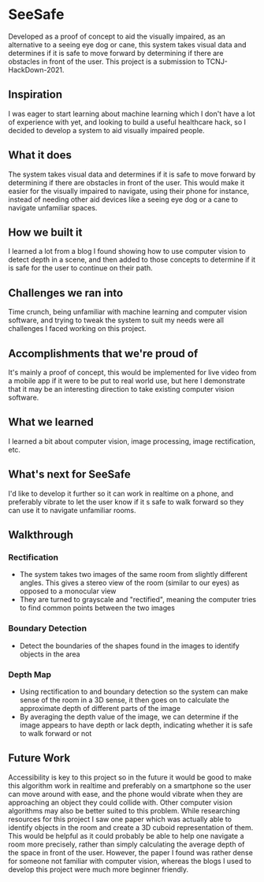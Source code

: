 # SeeSafe
Developed as a proof of concept to aid the visually impaired, as an alternative to a seeing eye dog or cane, this system takes visual data and determines if it is safe to move forward by determining if there are obstacles in front of the user. This project is a submission to TCNJ-HackDown-2021.

## Inspiration
I was eager to start learning about machine learning which I don't have a lot of experience with yet, and looking to build a useful healthcare hack, so I decided to develop a system to aid visually impaired people.

## What it does
The system takes visual data and determines if it is safe to move forward by determining if there are obstacles in front of the user. This would make it easier for the visually impaired to navigate, using their phone for instance, instead of needing other aid devices like a seeing eye dog or a cane to navigate unfamiliar spaces.

## How we built it
I learned a lot from a blog I found showing how to use computer vision to detect depth in a scene, and then added to those concepts to determine if it is safe for the user to continue on their path.

## Challenges we ran into
Time crunch, being unfamiliar with machine learning and computer vision software, and trying to tweak the system to suit my needs were all challenges I faced working on this project.

## Accomplishments that we're proud of
It's mainly a proof of concept, this would be implemented for live video from a mobile app if it were to be put to real world use, but here I demonstrate that it may be an interesting direction to take existing computer vision software.

## What we learned
I learned a bit about computer vision, image processing, image rectification, etc.

## What's next for SeeSafe
I'd like to develop it further so it can work in realtime on a phone, and preferably vibrate to let the user know if it s safe to walk forward so they can use it to navigate unfamiliar rooms.

## Walkthrough
### Rectification
- The system takes two images of the same room from slightly different angles. This gives a stereo view of the room (similar to our eyes) as opposed to a monocular view
- They are turned to grayscale and "rectified", meaning the computer tries to find common points between the two images
### Boundary Detection
- Detect the boundaries of the shapes found in the images to identify objects in the area
### Depth Map
- Using rectification to and boundary detection so the system can make sense of the room in a 3D sense, it then goes on to calculate the approximate depth of different parts of the image
- By averaging the depth value of the image, we can determine if the image appears to have depth or lack depth, indicating whether it is safe to walk forward or not

## Future Work
Accessibility is key to this project so in the future it would be good to make this algorithm work in realtime and preferably on a smartphone so the user can move around with ease, and the phone would vibrate when they are approaching an object they could collide with. Other computer vision algorithms may also be better suited to this problem. While researching resources for this project I saw one paper which was actually able to identify objects in the room and create a 3D cuboid representation of them. This would be helpful as it could probably be able to help one navigate a room more precisely, rather than simply calculating the average depth of the space in front of the user. However, the paper I found was rather dense for someone not familiar with computer vision, whereas the blogs I used to develop this project were much more beginner friendly.
